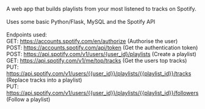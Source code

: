 A web app that builds playlists from your most listened to tracks on Spotify.
<br /><br />
Uses some basic Python/Flask, MySQL and the Spotify API
<br /><br />
Endpoints used:
<br />
GET: https://accounts.spotify.com/en/authorize (Authorise the user)
<br />
POST: https://accounts.spotify.com/api/token (Get the authentication token)
<br />
POST: https://api.spotify.com/v1/users/{user_id}/playlists (Create a playlist)
<br />
GET: https://api.spotify.com/v1/me/top/tracks (Get the users top tracks)
<br />
PUT: https://api.spotify.com/v1/users/{{user_id}}/playlists/{{playlist_id}}/tracks (Replace tracks into a playlist)
<br />
PUT: https://api.spotify.com/v1/users/{{user_id}}/playlists/{{playlist_id}}/followers (Follow a playlist)
